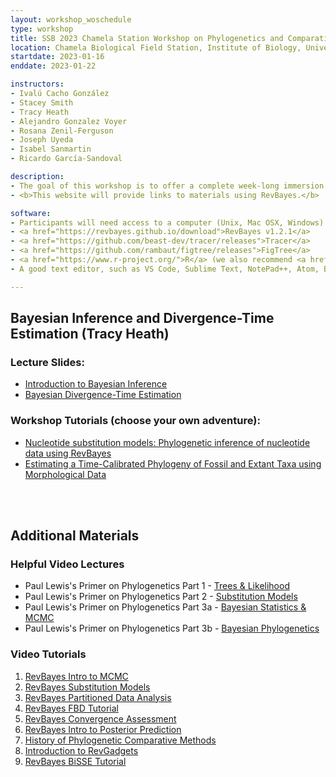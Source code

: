 ```yaml
---
layout: workshop_woschedule
type: workshop
title: SSB 2023 Chamela Station Workshop on Phylogenetics and Comparative Method
location: Chamela Biological Field Station, Institute of Biology, Universidad Nacional Autónoma de México (UNAM)  
startdate: 2023-01-16
enddate: 2023-01-22 

instructors: 
- Ivalú Cacho González
- Stacey Smith
- Tracy Heath
- Alejandro Gonzalez Voyer 
- Rosana Zenil-Ferguson
- Joseph Uyeda
- Isabel Sanmartin
- Ricardo García-Sandoval

description: 
- The goal of this workshop is to offer a complete week-long immersion to the world of phylogenetic inference and the comparative method for students and postdocs. The instructors are international leaders in the field that will provide the theoretical foundation and practical tools to formulate and answer biological questions with a phylogenetic perspective. UNAM’s initiative to have this workshop in Mexico stems from the collective and deliberate effort of the Institute of Biology in collaboration with the Institute of Ecology, Faculty of Sciences, and Genomic Science Center. 
- <b>This website will provide links to materials using RevBayes.</b>

software:
- Participants will need access to a computer (Unix, Mac OSX, Windows) to complete the tutorials, as well as a web-enabled device (computer or mobile device) capable of running communication tools.
- <a href="https://revbayes.github.io/download">RevBayes v1.2.1</a> 
- <a href="https://github.com/beast-dev/tracer/releases">Tracer</a>
- <a href="https://github.com/rambaut/figtree/releases">FigTree</a>
- <a href="https://www.r-project.org/">R</a> (we also recommend <a href="https://rstudio.com/">RStudio</a>)
- A good text editor, such as VS Code, Sublime Text, NotePad++, Atom, BBEdit, vim, or emacs 

---
```



## Bayesian Inference and Divergence-Time Estimation (Tracy Heath)
### Lecture Slides:
- <a href="https://doi.org/10.6084/m9.figshare.7886447.v2">Introduction to Bayesian Inference</a>
- <a href="https://doi.org/10.6084/m9.figshare.6849005.v6">Bayesian Divergence-Time Estimation</a>

### Workshop Tutorials (choose your own adventure):
- [Nucleotide substitution models: Phylogenetic inference of nucleotide data using RevBayes](https://revbayes.github.io/tutorials/ctmc/)
- [Estimating a Time-Calibrated Phylogeny of Fossil and Extant Taxa using Morphological Data](https://revbayes.github.io/tutorials/fbd_simple/)

<br>
<br>

## Additional Materials

### Helpful Video Lectures
- Paul Lewis's Primer on Phylogenetics Part 1 - <a href="https://youtu.be/1r4z0YJq580">Trees & Likelihood</a>
- Paul Lewis's Primer on Phylogenetics Part 2 - <a href="https://youtu.be/UsLeY0wZr4Y">Substitution Models</a>
- Paul Lewis's Primer on Phylogenetics Part 3a - <a href="https://youtu.be/4PWlnNsfz90">Bayesian Statistics & MCMC</a>
- Paul Lewis's Primer on Phylogenetics Part 3b - <a href="https://youtu.be/TLtOS--YwkU">Bayesian Phylogenetics</a>

### Video Tutorials

1. [RevBayes Intro to MCMC](https://www.youtube.com/playlist?list=PLztACvN0g42u14RIxHqvSSfaNfxzyq4Gb)
2. [RevBayes Substitution Models](https://www.youtube.com/playlist?list=PLztACvN0g42t9pLJpeUel-ynfuNdWOsa4)
3. [RevBayes Partitioned Data Analysis](https://www.youtube.com/playlist?list=PLztACvN0g42sOcNS3dEYD3NAnHoFqDkFX)
4. [RevBayes FBD Tutorial](https://www.youtube.com/playlist?list=PLztACvN0g42t5ji1PRUdOPbhWoBwKe6Ve)
5. [RevBayes Convergence Assessment](https://www.youtube.com/playlist?list=PLztACvN0g42tn40Hg0KLRfyljtybhWlUV)
6. [RevBayes Intro to Posterior Prediction](https://www.youtube.com/playlist?list=PLztACvN0g42vs7ivZvkyAaOR1Gay1LsAn)
7. [History of Phylogenetic Comparative Methods](https://www.youtube.com/watch?v=xl317lwY2Rg)
8. [Introduction to RevGadgets](https://www.youtube.com/watch?v=lf7JAKYjFQA)
9. [RevBayes BiSSE Tutorial](https://www.youtube.com/watch?v=kYT74DTrong)

